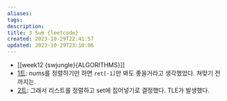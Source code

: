 ```yaml
---
aliases: 
tags: 
description:
title: 3 Sum {leetcode}
created: 2023-10-29T22:41:57
updated: 2023-10-29T23:10:06
---
```

- [[week12 {swjungle}{ALGORITHMS}]]
- [1트](https://leetcode.com/problems/3sum/submissions/1086834456): nums를 정렬하기만 하면 `ret[-1]`만 봐도 좋을거라고 생각했었다. 쳐맞기 전까지는.
- [2트](https://leetcode.com/problems/3sum/submissions/1086848632?source=submission-noac): 그래서 리스트를 정렬하고 set에 집어넣기로 결정했다. TLE가 발생했다.
